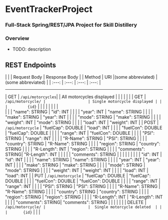 # EventTrackerProject

### Full-Stack Spring/REST/JPA Project for Skill Distillery

### Overview
* TODO: description

## REST Endpoints


|        |                   |   Request Body    |        Response Body        |
| Method |        URI        |(some abbreviated) |     (some abbreviated)      |
| :---:  |       :---:       |       :---:       |            :---:            |
-        -                   -                   -                             -
|  GET   | `/api/motorcycles`|                   | All motorcycles displayed   |
|        |                   |                   |                             |
|  GET   | `/api/motorcycle/ |                   | Single motorcycle displayed |
|        |         {id}`     |                   |                             |
|        |                   |                   |                             |   
|        |                   | "name": STRING    |         "id": INT           |
|        |                   | "year": INT       |      "name": STRING         |
|        |                   | "make": STRING    |      "year": INT            |
|        |                   | "mode": STRING    |      "make": STRING         |
|        |                   | "weight": INT     |      "mode": STRING         |
|        |                   | "load": INT       |      "weight": INT          |
|  POST  | `/api/motorcycle` | "fuelCap": DOUBLE |        "load": INT          |
|        |                   | "fuelCon": DOUBLE |    "fuelCap": DOUBLE        |
|        |                   | "range": INT      |    "fuelCon": DOUBLE        |
|        |                   | "PSI": STRING     |       "range": INT          |
|        |                   | "R-Name": STRING  |        "PSI": STRING        |
|        |                   | "country": STRING |      "R-Name": STRING       |
|        |                   | "region": STRING  |     "country": STRING       |
|        |                   | "R-Length": INT   |     "region": STRING        |
|        |                   | "comments": STRING|      "R-Length": INT        |
|        |                   |                   |      "comments": STRING     |
|        |                   |                   |                             |
|        |                   | "id": INT         |        "id": INT            |
|        |                   | "name": STRING    |       "name": STRING        |
|        |                   | "year": INT       |        "year": INT          |
|        |                   | "make": STRING    |       "make": STRING        |
|        |                   | "mode": STRING    |       "mode": STRING        |
|        |                   | "weight": INT     |       "weight": INT         |
|        |                   | "load": INT       |        "load": INT          |
|  PUT   | `/api/motorcycle` | "fuelCap": DOUBLE |     "fuelCap": DOUBLE       |
|        |                   | "fuelCon": DOUBLE |     "fuelCon": DOUBLE       |
|        |                   | "range": INT      |       "range": INT          |
|        |                   | "PSI": STRING     |       "PSI": STRING         |
|        |                   | "R-Name": STRING  |      "R-Name": STRING       |
|        |                   | "country": STRING |      "country": STRING      |
|        |                   | "region": STRING  |      "region": STRING       |
|        |                   | "R-Length": INT   |       "R-Length": INT       |
|        |                   | "comments": STRING|      "comments": STRING     |
|        |                   |                   |                             |
| DELETE | `/api/motorcycle/ |                   |  Single motorcycle deleted  |
|        |       {id}`       |                   |                             |
